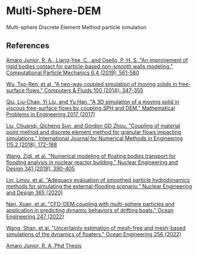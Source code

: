 # Multi-Sphere-DEM
Multi-sphere Discrete Element Method particle simulation

## References
[Amaro Junior, R. A., Liang-Yee, C., and Osello, P. H. S. "An improvement of rigid bodies contact for particle-based non-smooth walls modeling." Computational Particle Mechanics 6.4 (2019): 561-580](https://doi.org/10.1007/s40571-019-00233-4)

[Wu, Tso-Ren, et al. "A two-way coupled simulation of moving solids in free-surface flows." Computers & Fluids 100 (2014): 347-355](https://doi.org/10.1016/j.compfluid.2014.05.010)

[Qiu, Liu-Chao, Yi Liu, and Yu Han. "A 3D simulation of a moving solid in viscous free-surface flows by coupling SPH and DEM." Mathematical Problems in Engineering 2017 (2017)](https://doi.org/10.1155/2017/3174904)

[Liu, Chuanqi, Qicheng Sun, and Gordon GD Zhou. "Coupling of material point method and discrete element method for granular flows impacting simulations." International Journal for Numerical Methods in Engineering 115.2 (2018): 172-188](https://doi.org/10.1002/nme.5800)

[Wang, Zidi, et al. "Numerical modeling of floating bodies transport for flooding analysis in nuclear reactor building." Nuclear Engineering and Design 341 (2019): 390-405](https://doi.org/10.1016/j.nucengdes.2018.11.031)

[Lin, Linyu, et al. "Adequacy evaluation of smoothed particle hydrodynamics methods for simulating the external-flooding scenario." Nuclear Engineering and Design 365 (2020)](https://doi.org/10.1016/j.nucengdes.2020.110720)

[Nan, Xuan, et al. "CFD-DEM coupling with multi-sphere particles and application in predicting dynamic behaviors of drifting boats." Ocean Engineering 247 (2022)](https://doi.org/10.1016/j.oceaneng.2021.110368)

[Wang, Shan, et al. "Uncertainty estimation of mesh-free and mesh-based simulations of the dynamics of floaters." Ocean Engineering 256 (2022)](https://doi.org/10.1016/j.oceaneng.2022.111386)



[Amaro Junior, R. A. Phd Thesis](https://www.teses.usp.br/teses/disponiveis/3/3146/tde-04032021-104208/en.php)
